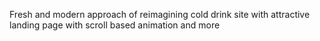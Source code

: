 Fresh and modern approach of reimagining cold drink site with attractive landing page with scroll based animation and more 
